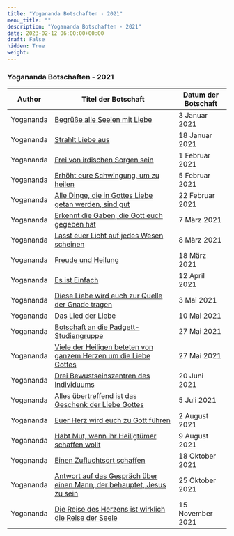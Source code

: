 ```yaml
---
title: "Yogananda Botschaften - 2021"
menu_title: ""
description: "Yogananda Botschaften - 2021"
date: 2023-02-12 06:00:00+00:00
draft: False
hidden: True
weight:
---
```

### Yogananda Botschaften - 2021

**Author** | **Titel der Botschaft** | **Datum der Botschaft**  
---|---|---
Yogananda | [Begrüße alle Seelen mit Liebe](/aktuelle-botschaften/aktuelle-botschaften-in-reihenfolge-des-datums/aktuelle-botschaften-2021/begruesse-alle-seelen-mit-liebe-jw-yogananda-3-januar-2021/) | 3 Januar 2021
Yogananda | [Strahlt Liebe aus](/aktuelle-botschaften/aktuelle-botschaften-in-reihenfolge-des-datums/aktuelle-botschaften-2021/strahlt-liebe-aus-jw-yogananda-18-januar-2021/) | 18 Januar 2021
Yogananda | [Frei von irdischen Sorgen sein](/aktuelle-botschaften/aktuelle-botschaften-in-reihenfolge-des-datums/aktuelle-botschaften-2021/frei-von-irdischen-sorgen-sein-jw-yogananda-1-februar-2021/) | 1 Februar 2021
Yogananda | [Erhöht eure Schwingung, um zu heilen](/aktuelle-botschaften/aktuelle-botschaften-in-reihenfolge-des-datums/aktuelle-botschaften-2021/erhoeht-eure-schwingung-um-zu-heilen-jw-yogananda-5-februar-2021/) | 5 Februar 2021
Yogananda | [Alle Dinge, die in Gottes Liebe getan werden, sind gut](/aktuelle-botschaften/aktuelle-botschaften-in-reihenfolge-des-datums/aktuelle-botschaften-2021/alle-dinge-die-in-gottes-liebe-getan-werden-sind-gut-jw-yogananda-22-februar-2021/) | 22 Februar 2021
Yogananda | [Erkennt die Gaben, die Gott euch gegeben hat](/aktuelle-botschaften/aktuelle-botschaften-in-reihenfolge-des-datums/aktuelle-botschaften-2021/erkennt-die-gaben-die-gott-euch-gegeben-hat-af-yogananda-7-maerz-2021/) | 7 März 2021
Yogananda | [Lasst euer Licht auf jedes Wesen scheinen](/aktuelle-botschaften/aktuelle-botschaften-in-reihenfolge-des-datums/aktuelle-botschaften-2021/lasst-euer-licht-auf-jedes-wesen-scheinen-jw-yogananda-8-maerz-2021/) | 8 März 2021
Yogananda | [Freude und Heilung](/aktuelle-botschaften/aktuelle-botschaften-in-reihenfolge-des-datums/aktuelle-botschaften-2021/freude-und-heilung-jw-yogananda-18-maerz-2021/) | 18 März 2021
Yogananda | [Es ist Einfach](/aktuelle-botschaften/aktuelle-botschaften-in-reihenfolge-des-datums/aktuelle-botschaften-2021/es-ist-einfach-jw-yogananda-12-april-2021/) | 12 April 2021
Yogananda | [Diese Liebe wird euch zur Quelle der Gnade tragen](/aktuelle-botschaften/aktuelle-botschaften-in-reihenfolge-des-datums/aktuelle-botschaften-2021/diese-liebe-wird-euch-zur-quelle-der-gnade-tragen-jw-yogananda-3-mai-2021/) | 3 Mai 2021
Yogananda | [Das Lied der Liebe](/aktuelle-botschaften/aktuelle-botschaften-in-reihenfolge-des-datums/aktuelle-botschaften-2021/das-lied-der-liebe-jw-yogananda-10-mai-2021/) | 10 Mai 2021
Yogananda | [Botschaft an die Padgett-Studiengruppe](/aktuelle-botschaften/aktuelle-botschaften-in-reihenfolge-des-datums/aktuelle-botschaften-2021/botschaft-an-die-padgettstudiengruppe-jw-yogananda-27-mai-2021/) | 27 Mai 2021
Yogananda | [Viele der Heiligen beteten von ganzem Herzen um die Liebe Gottes](/aktuelle-botschaften/aktuelle-botschaften-in-reihenfolge-des-datums/aktuelle-botschaften-2021/viele-der-heiligen-beteten-von-ganzem-herzen-um-die-liebe-gottes-jw-yogananda-27-mai-2021/) | 27 Mai 2021
Yogananda | [Drei Bewustseinszentren des Individuums](/aktuelle-botschaften/aktuelle-botschaften-in-reihenfolge-des-datums/aktuelle-botschaften-2021/drei-bewustseinszentren-des-individuums-af-yogananda-20-juni-2021/) | 20 Juni 2021
Yogananda | [Alles übertreffend ist das Geschenk der Liebe Gottes](/aktuelle-botschaften/aktuelle-botschaften-in-reihenfolge-des-datums/aktuelle-botschaften-2021/alles-uebertreffend-ist-das-geschenk-der-liebe-gottes-jw-yogananda-5-juli-2021/) | 5 Juli 2021
Yogananda | [Euer Herz wird euch zu Gott führen](/aktuelle-botschaften/aktuelle-botschaften-in-reihenfolge-des-datums/aktuelle-botschaften-2021/euer-herz-wird-euch-zu-gott-fuehren-jw-yogananda-2-august-2021/) | 2 August 2021
Yogananda | [Habt Mut, wenn ihr Heiligtümer schaffen wollt](/aktuelle-botschaften/aktuelle-botschaften-in-reihenfolge-des-datums/aktuelle-botschaften-2021/habt-mut-wenn-ihr-heiligtuemer-schaffen-wollt-jw-yogananda-9-august-2021/) | 9 August 2021
Yogananda | [Einen Zufluchtsort schaffen](/aktuelle-botschaften/aktuelle-botschaften-in-reihenfolge-des-datums/aktuelle-botschaften-2021/einen-zufluchtsort-schaffen-jw-yogananda-18-oktober-2021/) | 18 Oktober 2021
Yogananda | [Antwort auf das Gespräch über einen Mann, der behauptet, Jesus zu sein](/aktuelle-botschaften/aktuelle-botschaften-in-reihenfolge-des-datums/aktuelle-botschaften-2021/antwort-auf-das-gespraech-ueber-einen-mann-der-behauptet-jesus-zu-sein-af-yogananda-25-oktober-2021/) | 25 Oktober 2021
Yogananda | [Die Reise des Herzens ist wirklich die Reise der Seele](/aktuelle-botschaften/aktuelle-botschaften-in-reihenfolge-des-datums/aktuelle-botschaften-2021/die-reise-des-herzens-ist-wirklich-die-reise-der-seele-jw-yogananda-15-november-2021/) | 15 November 2021
